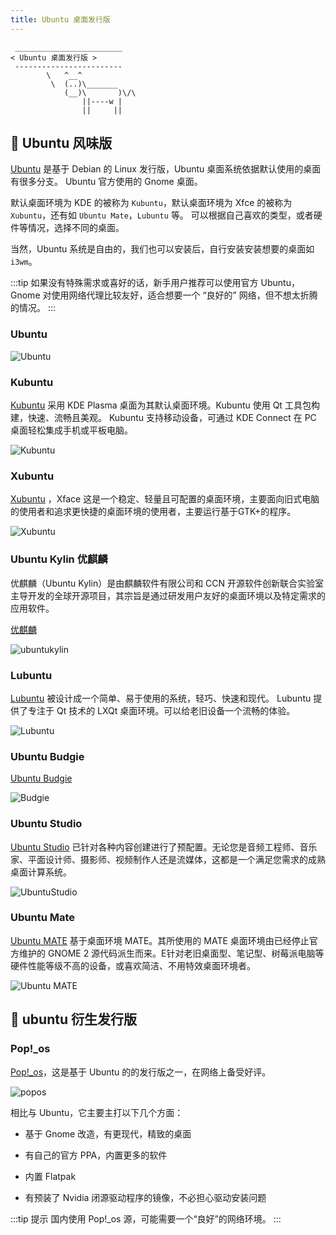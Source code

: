 ```yaml
---
title: Ubuntu 桌面发行版
---
```



```:no-line-numbers
 ________________________
< Ubuntu 桌面发行版 >
 ------------------------
        \   ^__^
         \  (..)\_______
            (__)\       )\/\
                ||----w |
                ||     ||
```

## 🍢 Ubuntu 风味版

[Ubuntu](https://ubuntu.com/) 是基于 Debian 的 Linux 发行版，Ubuntu 桌面系统依据默认使用的桌面有很多分支。 Ubuntu 官方使用的 Gnome 桌面。

默认桌面环境为 KDE 的被称为 `Kubuntu`，默认桌面环境为 Xfce 的被称为 `Xubuntu`，还有如 `Ubuntu Mate`，`Lubuntu` 等。 可以根据自己喜欢的类型，或者硬件等情况，选择不同的桌面。

当然，Ubuntu 系统是自由的，我们也可以安装后，自行安装安装想要的桌面如 `i3wm`。

:::tip
如果没有特殊需求或喜好的话，新手用户推荐可以使用官方 Ubuntu，Gnome 对使用网络代理比较友好，适合想要一个 “良好的” 网络，但不想太折腾的情况。
:::


### Ubuntu

![Ubuntu](/images/docs/guide/prepare/native/desktop.png)

### Kubuntu

[Kubuntu](https://kubuntu.org/) 采用 KDE Plasma 桌面为其默认桌面环境。Kubuntu 使用 Qt 工具包构建，快速、流畅且美观。 Kubuntu 支持移动设备，可通过 KDE Con​​nect 在 PC 桌面轻松集成手机或平板电脑。

![Kubuntu](/images/docs/prepare/distribution/Kubuntu.png)

### Xubuntu

[Xubuntu](https://xubuntu.org/) ，Xface 这是一个稳定、轻量且可配置的桌面环境，主要面向旧式电脑的使用者和追求更快捷的桌面环境的使用者，主要运行基于GTK+的程序。

![Xubuntu](/images/docs/prepare/distribution/Xubuntu.png)

### Ubuntu Kylin 优麒麟

优麒麟（Ubuntu Kylin）是由麒麟软件有限公司和 CCN 开源软件创新联合实验室主导开发的全球开源项目，其宗旨是通过研发用户友好的桌面环境以及特定需求的应用软件。

[优麒麟](https://www.ubuntukylin.com/index-cn.html)

![ubuntukylin](/images/docs/prepare/distribution/ubuntukylin.png)

### Lubuntu

[Lubuntu](https://lubuntu.me/) 被设计成一个简单、易于使用的系统，轻巧、快速和现代。 Lubuntu 提供了专注于 Qt 技术的 LXQt 桌面环境。可以给老旧设备一个流畅的体验。

![Lubuntu](/images/docs/prepare/distribution/Lubuntu.webp)

### Ubuntu Budgie

[Ubuntu Budgie](https://ubuntubudgie.org)

![Budgie](/images/docs/prepare/distribution/Budgie.webp)

### Ubuntu Studio

[Ubuntu Studio](https://ubuntustudio.org/) 已针对各种内容创建进行了预配置。无论您是音频工程师、音乐家、平面设计师、摄影师、视频制作人还是流媒体，这都是一个满足您需求的成熟桌面计算系统。

![UbuntuStudio](/images/docs/prepare/distribution/UbuntuStudio.webp)


### Ubuntu Mate

[Ubuntu MATE](https://ubuntu-mate.org/) 基于桌面环境 MATE。其所使用的 MATE 桌面环境由已经停止官方维护的 GNOME 2 源代码派生而来。E针对老旧桌面型、笔记型、树莓派电脑等硬件性能等级不高的设备，或喜欢简洁、不用特效桌面环境者。

![Ubuntu MATE](/images/docs/prepare/distribution/Ubuntu_MATE.png)





## 🍡 ubuntu 衍生发行版

### Pop!_os


[Pop!_os](https://pop.system76.com/)，这是基于 Ubuntu 的的发行版之一，在网络上备受好评。

![popos](/images/docs/prepare/distribution/popos.jpg)

相比与 Ubuntu，它主要主打以下几个方面：

- 基于 Gnome 改造，有更现代，精致的桌面

- 有自己的官方 PPA，内置更多的软件

- 内置 Flatpak

- 有预装了 Nvidia 闭源驱动程序的镜像，不必担心驱动安装问题


:::tip 提示
国内使用 Pop!_os 源，可能需要一个“良好”的网络环境。
:::

